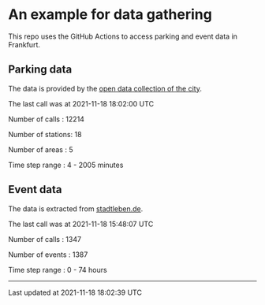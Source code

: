 # An example for data gathering

This repo uses the GitHub Actions to access parking and event data in Frankfurt.

## Parking data
The data is provided by the [open data collection of the city](https://www.offenedaten.frankfurt.de/).

The last call was at 2021-11-18 18:02:00 UTC

Number of calls   : 12214

Number of stations:    18

Number of areas   :     5

Time step range   :     4 -  2005 minutes


## Event data
The data is extracted from [stadtleben.de](https://stadtleben.de/frankfurt/).

The last call was at 2021-11-18 15:48:07 UTC

Number of calls   : 1347

Number of events  : 1387

Time step range   :    0 -   74 hours


----

Last updated at 2021-11-18 18:02:39 UTC
